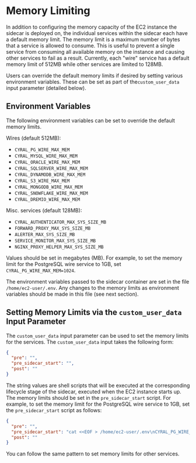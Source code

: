 # Memory Limiting

In addition to configuring the memory capacity of the EC2 instance the sidecar
is deployed on, the individual services within the sidecar each have a default
memory limit. The memory limit is a maximum number of bytes that a service is 
allowed to consume. This is useful to prevent a single service from consuming
all available memory on the instance and causing other services to fail as a
result. Currently, each "wire" service has a default memory limit of 512MB while
other services are limited to 128MB.

Users can override the default memory limits if desired by setting various 
environment variables. These can be set as part of the`custom_user_data` input
parameter (detailed below).

## Environment Variables

The following environment variables can be set to override the default memory
limits.

Wires (default 512MB):

* `CYRAL_PG_WIRE_MAX_MEM`
* `CYRAL_MYSQL_WIRE_MAX_MEM`
* `CYRAL_ORACLE_WIRE_MAX_MEM`
* `CYRAL_SQLSERVER_WIRE_MAX_MEM`
* `CYRAL_DYNAMODB_WIRE_MAX_MEM`
* `CYRAL_S3_WIRE_MAX_MEM`
* `CYRAL_MONGODB_WIRE_MAX_MEM`
* `CYRAL_SNOWFLAKE_WIRE_MAX_MEM`
* `CYRAL_DREMIO_WIRE_MAX_MEM`

Misc. services (default 128MB):

* `CYRAL_AUTHENTICATOR_MAX_SYS_SIZE_MB`
* `FORWARD_PROXY_MAX_SYS_SIZE_MB`
* `ALERTER_MAX_SYS_SIZE_MB`
* `SERVICE_MONITOR_MAX_SYS_SIZE_MB`
* `NGINX_PROXY_HELPER_MAX_SYS_SIZE_MB`

Values should be set in megabytes (MB). For example, to set the memory limit
for the PostgreSQL wire service to 1GB, set `CYRAL_PG_WIRE_MAX_MEM=1024`.

The environment variables passed to the sidecar container are set in the file
`/home/ec2-user/.env`. Any changes to the memory limits as environment variables
should be made in this file (see next section).

## Setting Memory Limits via the `custom_user_data` Input Parameter

The `custom_user_data` input parameter can be used to set the memory limits for
the services. The `custom_user_data` input takes the following form:

```json
{
  "pre": "",
  "pre_sidecar_start": "",
  "post": ""
}
```

The string values are shell scripts that will be executed at the corresponding
lifecycle stage of the sidecar, executed when the EC2 instance starts up. The
memory limits should be set in the `pre_sidecar_start` script. For example, to 
set the memory limit for the PostgreSQL wire service to 1GB, set the
`pre_sidecar_start` script as follows:

```json
{
  "pre": "",
  "pre_sidecar_start": "cat <<EOF > /home/ec2-user/.env\nCYRAL_PG_WIRE_MAX_MEM=1024\nEOF",
  "post": ""
}
```

You can follow the same pattern to set memory limits for other services.
